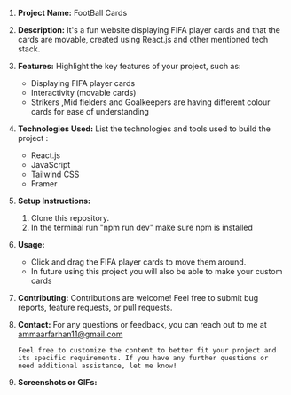 1. **Project Name:**
   FootBall Cards

2. **Description:**
  It's a fun website displaying FIFA player cards and that the cards are movable, created using React.js and other mentioned tech stack.

3. **Features:**
   Highlight the key features of your project, such as:
   - Displaying FIFA player cards
   - Interactivity (movable cards)
   - Strikers ,Mid fielders and Goalkeepers are having different colour cards for ease of understanding

4. **Technologies Used:**
   List the technologies and tools used to build the project :
   - React.js
   - JavaScript
   - Tailwind CSS
   - Framer

5. **Setup Instructions:**
   1. Clone this repository.
   2. In the terminal run "npm run dev" make sure npm is installed


6. **Usage:**
   - Click and drag the FIFA player cards to move them around.
   - In future using this project you will also be able to make your custom cards

7. **Contributing:**
    Contributions are welcome! Feel free to submit bug reports, feature requests, or pull requests.
   


8. **Contact:**
    For any questions or feedback, you can reach out to me at ammaarfarhan11@gmail.com
    ```
    Feel free to customize the content to better fit your project and its specific requirements. If you have any further questions or need additional assistance, let me know!

9. **Screenshots or GIFs:**
    
   


